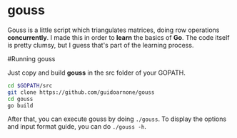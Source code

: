 # gouss

Gouss is a little script which triangulates matrices, doing row operations **concurrently**. I made this in order to **learn** the basics of **Go**. The code itself is pretty clumsy, but I guess that's part of the learning process. 

#Running gouss

Just copy and build **gouss** in the src folder of your GOPATH.

```bash
cd $GOPATH/src
git clone https://github.com/guidoarnone/gouss
cd gouss
go build
```

After that, you can execute gouss by doing ```./gouss```. To display the options and input format guide, you can do ```./gouss -h```.
